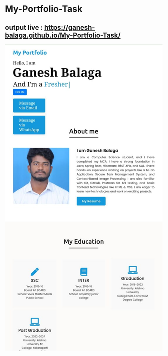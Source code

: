 # My-Portfolio-Task

## output live : https://ganesh-balaga.github.io/My-Portfolio-Task/

![image alt](https://github.com/Ganesh-Balaga/My-Portfolio-Task/blob/main/output-image.jpg?raw=true)
